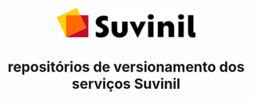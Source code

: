 <p align="center" style="color: #343a40">
  <img src="./suvinil.svg" alt="suvinil" height="60px">
  <h1 align="center">repositórios de versionamento dos serviços Suvinil</h1>
</p>
